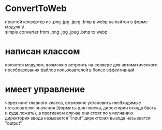 # ConvertToWeb
простой конвертер из .png .jpg .jpeg .bmp в webp на пайтон в форме модуля
\\\  
simple converter from .png .jpg .jpeg .bmp to webp

# написан классом
является модулем, возможно встроить на сервере для автоматического преобразования файлов пользователей в более эффективный

# имеет управление 
через инит главного класса, возможно установить необходимые пользователю значения (форматы для поиска, директории откуда брать и куда ложить), в противном случае они стоят по умолчанию 
директория ввода называется "input"
директория вывода называется "output"

